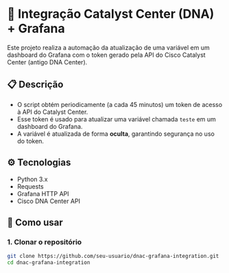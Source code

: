 # 🔄 Integração Catalyst Center (DNA) + Grafana

Este projeto realiza a automação da atualização de uma variável em um dashboard do Grafana com o token gerado pela API do Cisco Catalyst Center (antigo DNA Center).

## 📋 Descrição

- O script obtém periodicamente (a cada 45 minutos) um token de acesso à API do Catalyst Center.
- Esse token é usado para atualizar uma variável chamada `teste` em um dashboard do Grafana.
- A variável é atualizada de forma **oculta**, garantindo segurança no uso do token.

## ⚙️ Tecnologias

- Python 3.x
- Requests
- Grafana HTTP API
- Cisco DNA Center API

## 🚀 Como usar

### 1. Clonar o repositório

```bash
git clone https://github.com/seu-usuario/dnac-grafana-integration.git
cd dnac-grafana-integration
